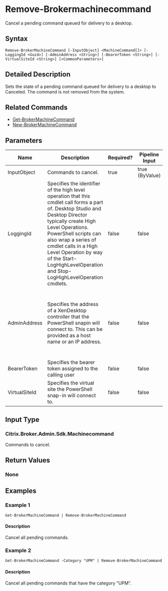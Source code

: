 ﻿
# Remove-Brokermachinecommand
Cancel a pending command queued for delivery to a desktop.
## Syntax
```
Remove-BrokerMachineCommand [-InputObject] <MachineCommand[]> [-LoggingId <Guid>] [-AdminAddress <String>] [-BearerToken <String>] [-VirtualSiteId <String>] [<CommonParameters>]
```
## Detailed Description
Sets the state of a pending command queued for delivery to a desktop to Canceled. The command is not removed from the system.


## Related Commands

* [Get-BrokerMachineCommand](./Get-BrokerMachineCommand/)
* [New-BrokerMachineCommand](./New-BrokerMachineCommand/)
## Parameters
| Name   | Description | Required? | Pipeline Input | Default Value |
| --- | --- | --- | --- | --- |
| InputObject | Commands to cancel. | true | true (ByValue) |  |
| LoggingId | Specifies the identifier of the high level operation that this cmdlet call forms a part of. Desktop Studio and Desktop Director typically create High Level Operations. PowerShell scripts can also wrap a series of cmdlet calls in a High Level Operation by way of the Start-LogHighLevelOperation and Stop-LogHighLevelOperation cmdlets. | false | false |  |
| AdminAddress | Specifies the address of a XenDesktop controller that the PowerShell snapin will connect to. This can be provided as a host name or an IP address. | false | false | Localhost. Once a value is provided by any cmdlet, this value will become the default. |
| BearerToken | Specifies the bearer token assigned to the calling user | false | false |  |
| VirtualSiteId | Specifies the virtual site the PowerShell snap-in will connect to. | false | false |  |

## Input Type

### Citrix.Broker.Admin.Sdk.Machinecommand
Commands to cancel.
## Return Values

### None

## Examples

### Example 1
```
Get-BrokerMachineCommand | Remove-BrokerMachineCommand
```
#### Description
Cancel all pending commands.
### Example 2
```
Get-BrokerMachineCommand -Category "UPM" | Remove-BrokerMachineCommand
```
#### Description
Cancel all pending commands that have the category "UPM".
